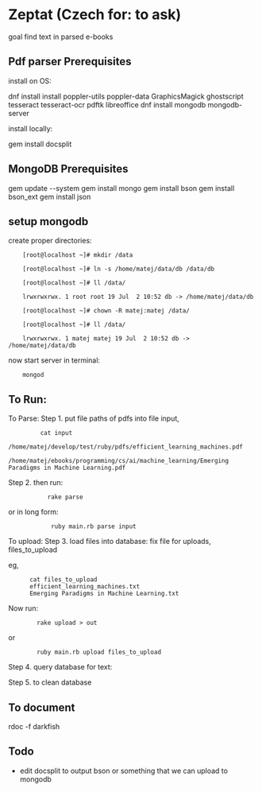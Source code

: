 Zeptat (Czech for: to ask)
=======================
goal find text in parsed e-books


Pdf parser Prerequisites
------------------------
install on OS:

dnf install install poppler-utils poppler-data GraphicsMagick ghostscript tesseract tesseract-ocr pdftk libreoffice
dnf install mongodb mongodb-server

install locally:

gem install docsplit

MongoDB Prerequisites
------------------------
gem update --system
gem install mongo
gem install bson
gem install bson_ext
gem install json


setup mongodb
------------------------
create proper directories:

        [root@localhost ~]# mkdir /data

        [root@localhost ~]# ln -s /home/matej/data/db /data/db

        [root@localhost ~]# ll /data/

        lrwxrwxrwx. 1 root root 19 Jul  2 10:52 db -> /home/matej/data/db

        [root@localhost ~]# chown -R matej:matej /data/

        [root@localhost ~]# ll /data/

        lrwxrwxrwx. 1 matej matej 19 Jul  2 10:52 db -> /home/matej/data/db

now start server in terminal:

        mongod




To Run:
------------------------
To Parse:
Step 1.  put file paths of pdfs into file input,


             cat input
             /home/matej/develop/test/ruby/pdfs/efficient_learning_machines.pdf
             /home/matej/ebooks/programming/cs/ai/machine_learning/Emerging Paradigms in Machine Learning.pdf


Step 2. then run:

               rake parse

or in long form:

                ruby main.rb parse input


To upload:
Step 3. load files into database:
fix file for uploads, files_to_upload

eg,

          cat files_to_upload
          efficient_learning_machines.txt
          Emerging Paradigms in Machine Learning.txt


Now run:

            rake upload > out

or

            ruby main.rb upload files_to_upload


Step 4. query database for text:


Step 5. to clean database





To document
------------------------
rdoc -f darkfish

Todo
------------------------
* edit docsplit to output bson or something that we can upload to mongodb




